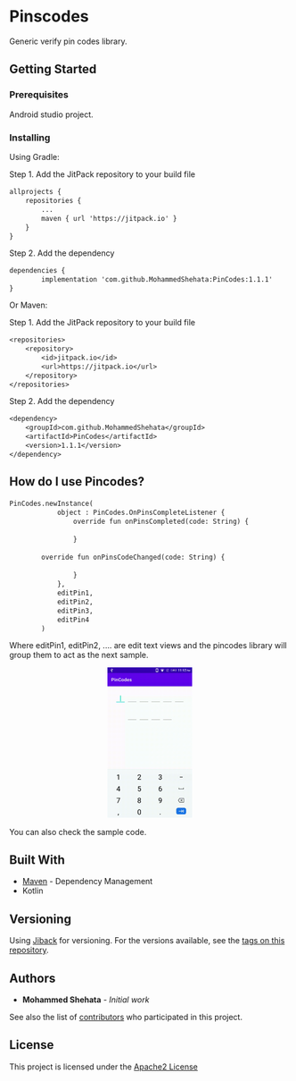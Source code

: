 # Pinscodes

Generic verify pin codes library.

## Getting Started


### Prerequisites

Android studio project.

### Installing

Using Gradle:

Step 1. Add the JitPack repository to your build file

	allprojects {
		repositories {
			...
			maven { url 'https://jitpack.io' }
		}
	}

Step 2. Add the dependency

	dependencies {
	        implementation 'com.github.MohammedShehata:PinCodes:1.1.1'
	}


Or Maven:

Step 1. Add the JitPack repository to your build file

	<repositories>
		<repository>
		    <id>jitpack.io</id>
		    <url>https://jitpack.io</url>
		</repository>
	</repositories>

Step 2. Add the dependency

	<dependency>
	    <groupId>com.github.MohammedShehata</groupId>
	    <artifactId>PinCodes</artifactId>
	    <version>1.1.1</version>
	</dependency>

## How do I use Pincodes?


```
PinCodes.newInstance(
            object : PinCodes.OnPinsCompleteListener {
                override fun onPinsCompleted(code: String) {
                    
                }

		override fun onPinsCodeChanged(code: String) {
                    
                }
            },
            editPin1,
            editPin2,
            editPin3,
            editPin4
        )
```
Where editPin1, editPin2, .... are edit text views and the pincodes library will group them to act as the next sample.

<p align="center">
  <img src="static/pinscode_sample.gif" width="30%"/>
</p>

You can also check the sample code.
## Built With

* [Maven](https://maven.apache.org/) - Dependency Management
* Kotlin

## Versioning

Using [Jiback](https://jitpack.io/) for versioning. For the versions available, see the [tags on this repository](https://github.com/MohammedShehata/PinCodes/tags). 

## Authors

* **Mohammed Shehata** - *Initial work*

See also the list of [contributors](https://github.com/MohammedShehata/Speedometer/contributors) who participated in this project.

## License

This project is licensed under the [Apache2 License](https://www.apache.org/licenses/LICENSE-2.0)

